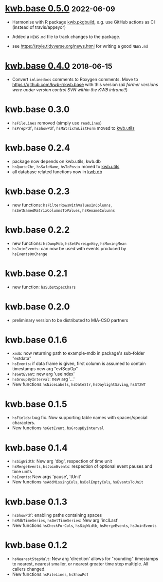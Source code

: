 # [kwb.base 0.5.0](https://github.com/KWB-R/kwb.base/releases/tag/v0.5.0)  <small>2022-06-09</small>

* Harmonise with R package [kwb.pkgbuild](https://github.com/kwb-r/kwb.pkgbuild),
e.g. use GitHub actions as CI (instead of travis/appeyor)

* Added a `NEWS.md` file to track changes to the package.

* see https://style.tidyverse.org/news.html for writing a good `NEWS.md`


# [kwb.base 0.4.0](https://github.com/KWB-R/kwb.base/releases/tag/v0.4.0)  <small>2018-06-15</small>

* Convert `inlinedocs` comments to Roxygen comments. Move to 
https://github.com/kwb-r/kwb.base with this version (*all former versions were under 
version control SVN within the KWB intranet!*)

# kwb.base 0.3.0

* `hsFileLines` removed (simply use `readLines`)
* `hsPrepPdf`, `hsShowPdf`, `hsMatrixToListForm` moved to [kwb.utils](https://github.com/kwb-r/kwb.utils)

# kwb.base 0.2.4

* package now depends on kwb.utils, kwb.db
* `hsQuoteChr`, `hsSafeName`, `hsToPosix` moved to [kwb.utils](https://github.com/kwb-r/kwb.utils)
* all database related functions now in [kwb.db](https://github.com/kwb-r/kwb.db)

# kwb.base 0.2.3

* new functions: `hsFilterRowsWithValuesInColumns`, `hsSetNamedMatrixColumnsToValues`, 
  `hsRenameColumns`

# kwb.base 0.2.2

* new functions: `hsDumpMdb`, `hsSetForeignKey`, `hsMovingMean`
* `hsJoinEvents`: can now be used with events produced by `hsEventsOnChange`

# kwb.base 0.2.1

* new function: `hsSubstSpecChars`

# kwb.base 0.2.0

* preliminary version to be distributed to MIA-CSO partners

# kwb.base 0.1.6

* `xmdb`: now returning path to example-mdb in package's sub-folder "extdata"
* `hsEvents`: if data frame is given, first column is assumed to contain timestamps
    new arg "evtSepOp"
* `hsGetEvent`: new arg 'useIndex'
* `hsGroupByInterval`: new arg '...'
* New functions `hsNiceLabels`, `hsDateStr`, `hsDaylightSaving`, `hsST2WT`

# kwb.base 0.1.5

* `hsFields`: bug fix. Now supporting table names with spaces/special characters.
* New functions `hsGetEvent`, `hsGroupByInterval`

# kwb.base 0.1.4

* `hsSigWidth`: New arg 'dbg', respection of time unit
* `hsMergeEvents`, `hsJoinEvents`: respection of optional event pauses and time units
* `hsEvents`: New args 'pause', 'tUnit'
* New functions `hsAddMissingCols`, `hsDelEmptyCols`, `hsEventsToUnit`

# kwb.base 0.1.3

* `hsShowPdf`: enabling paths containing spaces
* `hsMdbTimeSeries`, `hsGetTimeSeries`: New arg 'inclLast'
* New functions `hsCheckForCols`, `hsSigWidth`, `hsMergeEvents`, `hsJoinEvents`

# kwb.base 0.1.2

* `hsNearestStepMult`: New arg 'direction' allows for "rounding" timestamps to 
nearest, nearest smaller, or nearest greater time step multiple. 
All callers changed.
* New functions `hsFileLines`, `hsShowPdf`